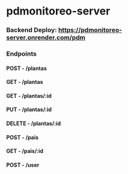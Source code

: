 # pdmonitoreo-server

### Backend Deploy: https://pdmonitoreo-server.onrender.com/pdm

### Endpoints

#### POST - /plantas
#### GET - /plantas
#### GET - /plantas/:id
#### PUT - /plantas/:id
#### DELETE - /plantas/:id

#### POST - /pais
#### GET - /pais/:id

#### POST - /user



